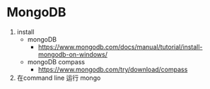 # MongoDB
1. install 
    - mongoDB
      - https://www.mongodb.com/docs/manual/tutorial/install-mongodb-on-windows/
    - mongoDB compass 
      - https://www.mongodb.com/try/download/compass
2. 在command line 运行 mongo